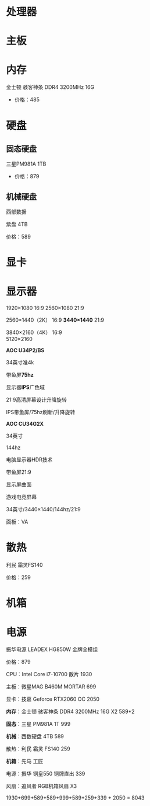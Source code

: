 # 处理器





# 主板





# 内存

金士顿 骇客神条 DDR4 3200MHz 16G

* 价格：485





# 硬盘

## 固态硬盘

三星PM981A  1TB

*  价格：879



## 机械硬盘

西部数据

紫盘 4TB

价格：589



# 显卡





# 显示器

1920×1080                     16:9
2560×1080			         21:9

2560×1440（2K）		 16:9
**3440×1440**			         21:9

3840×2160（4K）		 16:9	
5120×2160



**AOC U34P2/BS**

34英寸准4k

带鱼屏**75hz**

显示器**IPS**广色域

21:9高清屏幕设计升降旋转 

IPS带鱼屏/75hz刷新/升降旋转



**AOC CU34G2X** 

34英寸

144hz

电脑显示器HDR技术

带鱼屏21:9

显示屏曲面 

游戏电竞屏幕 

34英寸/3440×1440/144hz/21:9

面板：VA



# 散热

利民 霜灵FS140

价格：259



# 机箱





# 电源

振华电源 LEADEX HG850W 金牌全模组

价格：879





CPU：Intel Core i7-10700 散片         1930

主板：微星MAG B460M MORTAR      699

显卡：技嘉 Geforce RTX2060 OC       2050

**内存**：金士顿 骇客神条 DDR4 3200MHz 16G X2     589*2

**固态**：三星 PM981A  1T                       999

**机械**：西数硬盘 4TB                             589

散热：利民 霜灵 FS140                        259

**机箱**：先马 工匠 

电源：振华 铜皇550 铜牌直出           339

风扇：追风者 RGB机箱风扇 X3



1930+699+589+589+999+589+259+339 + 2050  =  8043